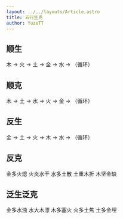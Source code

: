 ```yaml
---
layout: ../../layouts/Article.astro
title: 五行生克
author: YuzeTT
---
```


## 顺生
木 → 火 → 土 → 金 → 水 → （循环）

## 顺克
木 → 土 → 水 → 火 → 金 → （循环）

## 反生
金 → 土 → 火 → 木 → 水 → （循环）

## 反克
金多火熄
火炎水干
水多土散
土重木折
木坚金缺

## 泛生泛克
金多水浊
水大木漂
木多塞火
火多土焦
土多金埋